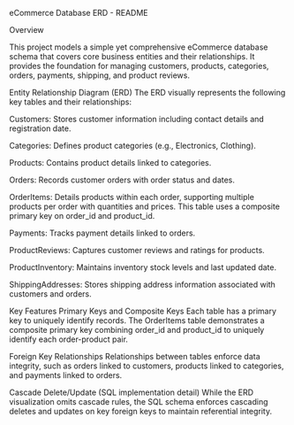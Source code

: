 eCommerce Database ERD - README

Overview

This project models a simple yet comprehensive eCommerce database schema that covers core business entities and their relationships. It provides the foundation for managing customers, products, categories, orders, payments, shipping, and product reviews.

Entity Relationship Diagram (ERD)
The ERD visually represents the following key tables and their relationships:

Customers: Stores customer information including contact details and registration date.

Categories: Defines product categories (e.g., Electronics, Clothing).

Products: Contains product details linked to categories.

Orders: Records customer orders with order status and dates.

OrderItems: Details products within each order, supporting multiple products per order with quantities and prices. This table uses a composite primary key on order_id and product_id.

Payments: Tracks payment details linked to orders.

ProductReviews: Captures customer reviews and ratings for products.

ProductInventory: Maintains inventory stock levels and last updated date.

ShippingAddresses: Stores shipping address information associated with customers and orders.

Key Features
Primary Keys and Composite Keys
Each table has a primary key to uniquely identify records. The OrderItems table demonstrates a composite primary key combining order_id and product_id to uniquely identify each order-product pair.

Foreign Key Relationships
Relationships between tables enforce data integrity, such as orders linked to customers, products linked to categories, and payments linked to orders.

Cascade Delete/Update (SQL implementation detail)
While the ERD visualization omits cascade rules, the SQL schema enforces cascading deletes and updates on key foreign keys to maintain referential integrity.
